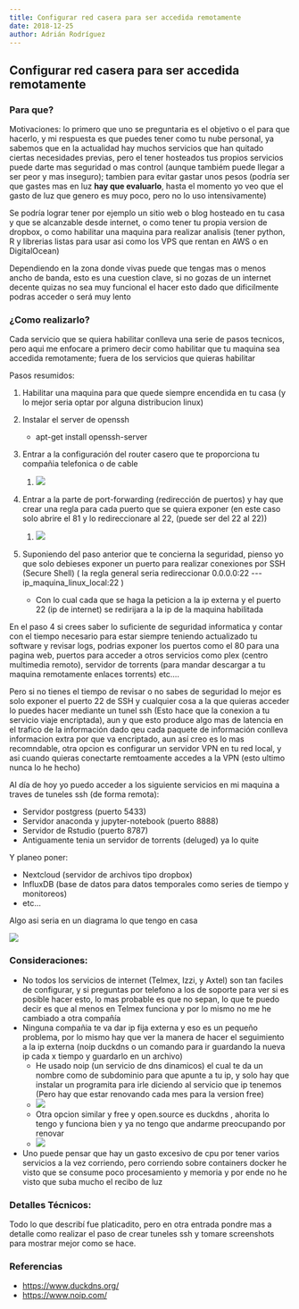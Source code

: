 ```yaml
---
title: Configurar red casera para ser accedida remotamente
date: 2018-12-25
author: Adrián Rodríguez
---
```


## Configurar red casera para ser accedida remotamente

### Para que?

Motivaciones: lo primero que uno se preguntaria es el objetivo o el para que hacerlo, y mi respuesta es que puedes tener como tu nube personal, ya sabemos que en la actualidad hay muchos servicios que han quitado ciertas necesidades previas, pero el tener hosteados tus propios servicios puede darte mas seguridad o mas control (aunque tambiém puede llegar a  ser peor y mas inseguro); tambien para evitar gastar unos pesos (podría ser que gastes mas en luz **hay que evaluarlo**, hasta el momento yo veo que el gasto de luz que genero es muy poco, pero no lo uso intensivamente)

Se podría lograr tener por ejemplo un sitio web o blog hosteado en tu casa y que se alcanzable desde internet, o como tener tu propia version de dropbox, o como habilitar una maquina para realizar analisis (tener python, R y librerias listas para usar asi como los VPS que rentan en AWS o en DigitalOcean)

Dependiendo en la zona donde vivas puede que tengas mas o menos ancho de banda, esto es una cuestion clave, si no gozas de un internet decente quizas no sea muy funcional el hacer esto dado que dificilmente podras acceder o será muy lento

### ¿Como  realizarlo?

Cada servicio que se quiera habilitar conlleva una serie de pasos tecnicos, pero aqui me enfocare a primero decir como habilitar que tu maquina sea accedida remotamente; fuera de los servicios que quieras habilitar

Pasos resumidos:

1. Habilitar una maquina para que quede siempre encendida en tu casa (y lo mejor seria optar por alguna distribucion linux)
2. Instalar el server de openssh 
   - apt-get install openssh-server
3. Entrar a la configuración del router casero que te proporciona tu compañia telefonica o de cable
   1. ![](https://i.imgur.com/AJrF8Tl.png)
4. Entrar a la parte de port-forwarding (redirección de puertos) y hay que crear una regla para cada puerto que se quiera exponer (en este caso solo abrire el 81 y lo redireccionare al 22, (puede ser del 22 al 22))
   1. ![](https://i.imgur.com/2a71KnF.png)

1. Suponiendo del paso anterior que te concierna la seguridad, pienso yo que solo debieses exponer un puerto para realizar conexiones por SSH (Secure Shell) ( la regla general seria redireccionar 0.0.0.0:22 --- ip_maquina_linux_local:22 ) 
   - Con lo cual cada que se haga la peticion a la ip externa y el puerto 22 (ip de internet) se redirijara a la ip de la maquina habilitada

En el paso 4 si crees saber lo suficiente de seguridad informatica y contar con el tiempo necesario para estar siempre teniendo actualizado tu software y revisar logs, podrias exponer los puertos como el 80 para una pagina web, puertos para acceder a otros servicios como plex (centro multimedia remoto), servidor de torrents (para mandar descargar a tu maquina remotamente enlaces torrents) etc....

Pero si no tienes el tiempo de revisar o no sabes de seguridad lo mejor es solo exponer el puerto 22 de SSH y cualquier cosa a la que quieras acceder lo puedes hacer mediante un tunel ssh (Esto hace que la conexion a tu servicio viaje encriptada), aun y que esto produce algo mas de latencia en el trafico de la información dado qeu cada paquete de información conlleva informacion extra por que va encriptado, aun así creo es lo mas recomndable, otra opcion es configurar un servidor VPN en tu red local, y asi cuando quieras conectarte remtoamente accedes a la VPN (esto ultimo nunca lo he hecho)

Al día de hoy yo puedo acceder a los siguiente servicios en mi maquina a traves de tuneles ssh (de forma remota):

- Servidor postgress (puerto 5433)
- Servidor anaconda y jupyter-notebook (puerto 8888)
- Servidor de Rstudio (puerto 8787)
- Antiguamente tenia un servidor de torrents (deluged) ya lo quite

Y planeo poner:

- Nextcloud (servidor de archivos tipo dropbox)
- InfluxDB (base de datos para datos temporales como series de tiempo y monitoreos)
- etc...

Algo asi seria en un diagrama lo que tengo en casa

![](https://i.imgur.com/AOMn4eH.png)

### Consideraciones: 

- No todos los servicios de internet (Telmex, Izzi, y Axtel) son tan faciles de configurar, y si preguntas por telefono a los de soporte para ver si es posible hacer esto, lo mas probable es que no sepan, lo que te puedo decir es que al menos en Telmex funciona y por lo mismo no me he cambiado a otra compañía
- Ninguna compañia te va dar ip fija externa y eso es un pequeño problema, por lo mismo hay que ver la manera de hacer el seguimiento a la ip externa (noip duckdns o un comando para ir guardando la nueva ip cada x tiempo y guardarlo en un archivo)
  - He usado noip (un servicio de dns dinamicos) el cual te da un nombre como de subdominio para que apunte a tu ip, y solo hay que instalar un programita para irle diciendo al servicio que ip tenemos (Pero hay que estar renovando cada mes para la version free)
  - ![](https://i.imgur.com/HLpF9nT.png)
  - Otra opcion similar y free y open.source es duckdns , ahorita lo tengo y funciona bien y ya no tengo que andarme preocupando por renovar
  - ![](https://i.imgur.com/d1MHVO6.png)
- Uno puede pensar que hay un gasto excesivo de cpu por tener varios servicios a la vez corriendo, pero corriendo sobre containers docker he visto que se consume poco procesamiento y memoria y  por ende no he visto que suba mucho el recibo de luz



### Detalles Técnicos:

Todo lo que describí fue platicadito, pero en otra entrada pondre mas a detalle como realizar el paso de crear tuneles ssh y tomare screenshots para mostrar mejor como se hace.

### Referencias

- https://www.duckdns.org/
- https://www.noip.com/